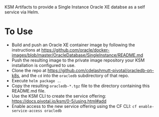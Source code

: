 KSM Artifacts to provide a Single Instance Oracle XE databse as a self service via Helm.

# To Use
* Build and push an Oracle XE container image by following the instructions at https://github.com/oracle/docker-images/blob/master/OracleDatabase/SingleInstance/README.md
* Push the resulting image to the private image repository your KSM installation is configured to use.
* Clone the repo at https://github.com/cdelashmutt-pivotal/oracledb-on-k8s, and the `cd` into the `oracledb` subdirectory of that repo.
* Execute `helm package .`.
* Copy the resulting `oracledb-*.tgz` file to the directory containing this README.md file.
* Use the KSM CLI to create the service offering: https://docs.pivotal.io/ksm/0-5/using.html#add
* Enable access to the new service offering using the CF CLI: `cf enable-service-access oracledb` 